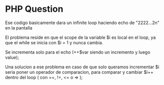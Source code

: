 # PHP Question

Ese codigo basicamente dara un infinite loop haciendo echo de "2222...2n" en la pantalla

El problema reside en que el scope de la variable $i es local en el loop, ya que el while se inicia con $i = 1 y nunca cambia.

Se incrementa solo para el echo (++$var siendo un incremento y luego value);

Una solucion a ese problema en caso de que solo queramos incrementar $i seria poner un operador de comparacion, para comparar y cambiar $i++ dentro del loop ( con ==, !=, <= o => );